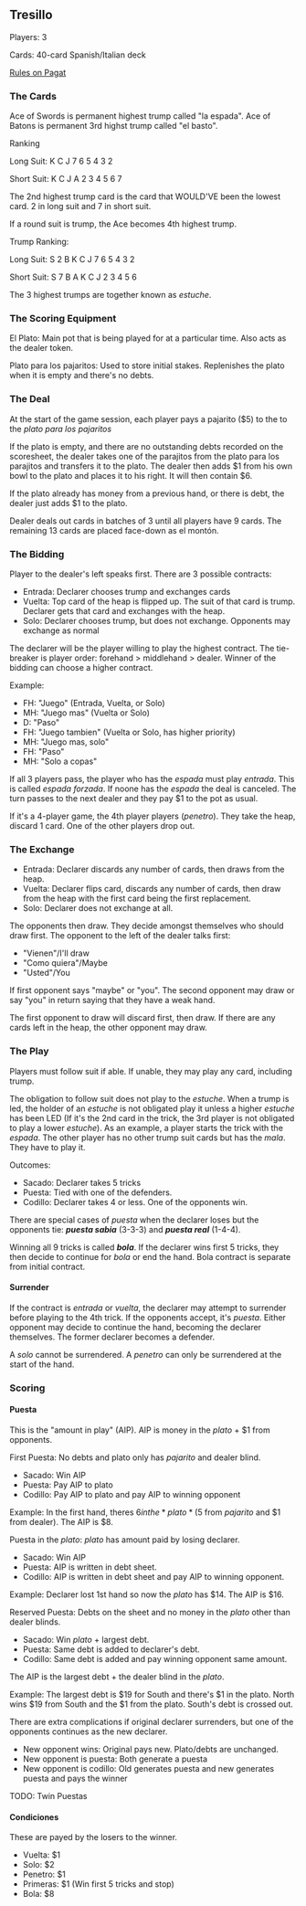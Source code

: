## Tresillo

Players: 3

Cards: 40-card Spanish/Italian deck

[Rules on Pagat](https://www.pagat.com/lhombre/tresillo.html)

### The Cards

Ace of Swords is permanent highest trump called "la espada".
Ace of Batons is permanent 3rd highst trump called "el basto".

Ranking

Long Suit: K C J 7 6 5 4 3 2

Short Suit: K C J A 2 3 4 5 6 7

The 2nd highest trump card is the card that WOULD'VE been the lowest card. 2 in long suit and 7 in short suit.

If a round suit is trump, the Ace becomes 4th highest trump.

Trump Ranking:

Long Suit: S 2 B K C J 7 6 5 4 3 2

Short Suit: S 7 B A K C J 2 3 4 5 6

The 3 highest trumps are together known as *estuche*.

### The Scoring Equipment

El Plato: Main pot that is being played for at a particular time.
Also acts as the dealer token.

Plato para los pajaritos: Used to store initial stakes. Replenishes the plato when it is empty and there's no debts.

### The Deal

At the start of the game session, each player pays a pajarito ($5) to the to the *plato para los pajaritos*

If the plato is empty, and there are no outstanding debts recorded on the scoresheet, the dealer takes one of the parajitos from the plato para los parajitos and transfers it to the plato.
The dealer then adds $1 from his own bowl to the plato and places it to his right.
It will then contain $6.

If the plato already has money from a previous hand, or there is debt, the dealer just adds $1 to the plato.

Dealer deals out cards in batches of 3 until all players have 9 cards.
The remaining 13 cards are placed face-down as el montón.

### The Bidding

Player to the dealer's left speaks first.
There are 3 possible contracts:

* Entrada: Declarer chooses trump and exchanges cards
* Vuelta: Top card of the heap is flipped up. The suit of that card is trump. Declarer gets that card and exchanges with the heap.
* Solo: Declarer chooses trump, but does not exchange. Opponents may exchange as normal

The declarer will be the player willing to play the highest contract. The tie-breaker is player order: forehand > middlehand > dealer.
Winner of the bidding can choose a higher contract.

Example:

* FH: "Juego" (Entrada, Vuelta, or Solo)
* MH: "Juego mas" (Vuelta or Solo)
* D: "Paso"
* FH: "Juego tambien" (Vuelta or Solo, has higher priority)
* MH: "Juego mas, solo"
* FH: "Paso"
* MH: "Solo a copas"

If all 3 players pass, the player who has the *espada* must play *entrada*. This is called *espada forzada*. If noone has the *espada* the deal is canceled. The turn passes to the next dealer and they pay $1 to the pot as usual.

If it's a 4-player game, the 4th player players (*penetro*).
They take the heap, discard 1 card. One of the other players drop out.

### The Exchange

* Entrada: Declarer discards any number of cards, then draws from the heap.
* Vuelta: Declarer flips card, discards any number of cards, then draw from the heap with the first card being the first replacement.
* Solo: Declarer does not exchange at all.

The opponents then draw.
They decide amongst themselves who should draw first.
The opponent to the left of the dealer talks first:

* "Vienen"/I'll draw
* "Como quiera"/Maybe
* "Usted"/You

If first opponent says "maybe" or "you". The second opponent may draw or say "you" in return saying that they have a weak hand.

The first opponent to draw will discard first, then draw.
If there are any cards left in the heap, the other opponent may draw.

### The Play

Players must follow suit if able.
If unable, they may play any card, including trump.

The obligation to follow suit does not play to the *estuche*.
When a trump is led, the holder of an *estuche* is not obligated play it unless a higher *estuche* has been LED (If it's the 2nd card in the trick, the 3rd player is not obligated to play a lower *estuche*).
As an example, a player starts the trick with the *espada*.
The other player has no other trump suit cards but has the *mala*.
They have to play it.

Outcomes:
* Sacado: Declarer takes 5 tricks
* Puesta: Tied with one of the defenders.
* Codillo: Declarer takes 4 or less. One of the opponents win.

There are special cases of *puesta* when the declarer loses but the opponents tie: ***puesta sabia*** (3-3-3) and ***puesta real*** (1-4-4).

Winning all 9 tricks is called ***bola***.
If the declarer wins first 5 tricks, they then decide to continue for *bola* or end the hand.
Bola contract is separate from initial contract.

#### Surrender

If the contract is *entrada* or *vuelta*, the declarer may attempt to surrender before playing to the 4th trick.
If the opponents accept, it's *puesta*.
Either opponent may decide to continue the hand, becoming the declarer themselves.
The former declarer becomes a defender.

A *solo* cannot be surrendered.
A *penetro* can only be surrendered at the start of the hand.

### Scoring

#### Puesta

This is the "amount in play" (AIP).
AIP is money in the *plato* + $1 from opponents.

First Puesta: No debts and plato only has *pajarito* and dealer blind.
* Sacado: Win AIP
* Puesta: Pay AIP to plato
* Codillo: Pay AIP to plato and pay AIP to winning opponent

Example: In the first hand, theres $6 in the *plato* ($5 from *pajarito* and $1 from dealer). The AIP is $8.

Puesta in the *plato*: *plato* has amount paid by losing declarer.
* Sacado: Win AIP
* Puesta: AIP is written in debt sheet.
* Codillo: AIP is written in debt sheet and pay AIP to winning opponent.

Example: Declarer lost 1st hand so now the *plato* has $14.
The AIP is $16.

Reserved Puesta: Debts on the sheet and no money in the *plato* other than dealer blinds.
* Sacado: Win *plato* + largest debt.
* Puesta: Same debt is added to declarer's debt.
* Codillo: Same debt is added and pay winning opponent same amount.

The AIP is the largest debt + the dealer blind in the *plato*.

Example: The largest debt is $19 for South and there's $1 in the plato.
North wins $19 from South and the $1 from the plato.
South's debt is crossed out.

There are extra complications if original declarer surrenders, but one of the opponents continues as the new declarer.

* New opponent wins: Original pays new. Plato/debts are unchanged.
* New opponent is puesta: Both generate a puesta
* New opponent is codillo: Old generates puesta and new generates puesta and pays the winner

TODO: Twin Puestas

#### Condiciones

These are payed by the losers to the winner.

* Vuelta: $1
* Solo: $2
* Penetro: $1
* Primeras: $1 (Win first 5 tricks and stop)
* Bola: $8

